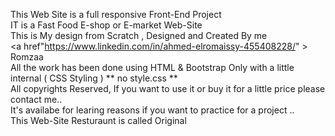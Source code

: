 This Web Site is a full responsive Front-End Project <br>
IT is a Fast Food E-shop or E-market Web-Site <br>
This is My design from Scratch , Designed and Created By me <br>
<a href"https://www.linkedin.com/in/ahmed-elromaissy-455408228/" > Romzaa</a> <br>
All the work has been done using HTML & Bootstrap Only with a little internal ( CSS Styling ) ** no style.css ** <br>
All copyrights Reserved, If you want to use it or buy it for a little price please contact me.. <br>
It's availabe for learing reasons if you want to practice for a project .. <br>
This Web-Site Resturaunt is called Original <br>
